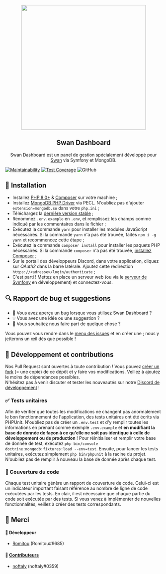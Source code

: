<p align="center"><img width=400px src="https://skript-mc.fr/assets/images/logo.png"></p>
<h2 align="center">Swan Dashboard</h2>
<p align="center">
    Swan Dashboard est un panel de gestion spécialement développé pour <a href="https://github.com/Skript-MC/Swan">Swan</a> via Symfony et MongoDB.
</p>

[![Maintainability](https://api.codeclimate.com/v1/badges/83ba962d1237ac5048c1/maintainability)](https://codeclimate.com/github/Romitou/SwanDashboard/maintainability) [![Test Coverage](https://api.codeclimate.com/v1/badges/83ba962d1237ac5048c1/test_coverage)](https://codeclimate.com/github/Romitou/SwanDashboard/test_coverage) ![GitHub](https://img.shields.io/github/license/Romitou/SwanDashboard)

## 🚀 Installation

- Installez [PHP 8.0+](https://www.php.net/downloads) & [Composer](https://getcomposer.org/) sur votre machine ;
- Installez [MongoDB PHP Driver](https://docs.mongodb.com/drivers/php) via PECL. N'oubliez pas d'ajouter `extension=mongodb.so` dans votre `php.ini` ;
- Téléchargez la [dernière version stable](https://github.com/Skript-MC/SwanDashboard/releases/latest) ;
- Renommez `.env.example` en `.env`, et remplissez les champs comme indiqué par les commentaires dans le fichier ;
- Exécutez la commande `yarn` pour installer les modules JavaScript nécessaires. Si la commande `yarn` n'a pas été trouvée, faites `npm i -g yarn` et recommencez cette étape ;
- Exécutez la commande `composer install` pour installer les paquets PHP nécessaires. Si la commande `composer` n'a pas été trouvée, [installez Composer](https://getcomposer.org/doc/00-intro.md) ;
- Sur le portail des développeurs Discord, dans votre application, cliquez sur *OAuth2* dans la barre latérale. Ajoutez cette redirection `https://<adresse>/login/authenticate` ;
- C'est parti ! Mettez en place un serveur web (ou via le [serveur de Symfony](https://symfony.com/download) en développement) et connectez-vous.

## 🔍 Rapport de bug et suggestions

- 🐛 Vous avez aperçu un bug lorsque vous utilisez Swan Dashboard ?
- 💡 Vous avez une idée ou une suggestion ?
- 💬 Vous souhaitez nous faire part de quelque chose ?

Vous pouvez vous rendre dans le [menu des issues](https://github.com/Skript-MC/SwanDashboard/issues) et en créer une ; nous y jetterons un œil dès que possible !

## 🔨 Développement et contributions

Nos Pull Request sont ouvertes à toute contribution ! Vous pouvez [créer un fork](https://github.com/Skript-MC/SwanDashboard/fork) (= une copie) de ce dépôt et y faire vos modifications. Veillez à ajoutez le moins de dépendances possibles.\
N'hésitez pas à venir discuter et tester les nouveautés sur notre [Discord de développement](https://discord.com/njSgX3w) !

### ✅ Tests unitaires

Afin de vérifier que toutes les modifications ne changent pas anormalement le bon fonctionnement de l'application, des tests unitaires ont été écrits via PHPUnit. N'oubliez pas de créer un `.env.test` et d'y remplir toutes les informations en prenant comme exemple `.env.example` et **en modifiant la base de donnée de façon à ce qu'elle ne soit pas identique à celle de développement ou de production** ! Pour réinitialiser et remplir votre base de donnée de test, exécutez `php bin/console doctrine:mongodb:fixtures:load --env=test`. Ensuite, pour lancer les tests unitaires, exécutez simplement `php bin/phpunit` à la racine du projet. N'oubliez pas de remplir à nouveau la base de donnée après chaque test.

### 🤖 Couverture du code

Chaque test unitaire génère un rapport de couverture de code. Celui-ci est un indicateur important faisant référence au nombre de ligne de code exécutées par les tests. En clair, il est nécessaire que chaque partie du code soit exécutée par des tests. Si vous venez à implémenter de nouvelles fonctionnalités, veillez à créer des tests correspondants.

## 🙏 Merci

#### 👥 Développeur

- [Romitou](https://github.com/Romitou) (Romitou#9685)

#### 👷 [Contributeurs](https://github.com/Skript-MC/SwanDashboard/graphs/contributors)

- [noftaly](https://github.com/noftaly) (noftaly#0359)
